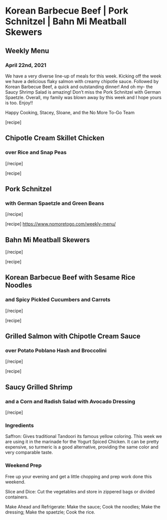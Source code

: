 # Korean Barbecue Beef | Pork Schnitzel | Bahn Mi Meatball Skewers


## Weekly Menu
### April 22nd, 2021

We have a very diverse line-up of meals for this week. Kicking off the week we have a delicious flaky salmon with creamy chipotle sauce. Followed by Korean Barbecue Beef, a quick and outstanding dinner! And oh my- the Saucy Shrimp Salad is amazing! Don’t miss the Pork Schnitzel with German Spaetzle. Overall, my family was blown away by this week and I hope yours is too. Enjoy!!

Happy Cooking, 
Stacey, Sloane, and the No More To-Go Team



[recipe]
[](https://www.nomoretogo.com/weekly-menu/)
[](https://raw.githubusercontent.com/LLazyEmail/nomoretogo_email_template/main/data/images/recipe1.jpeg)
## Chipotle Cream Skillet Chicken
### over Rice and Snap Peas
[/recipe]




[recipe]
[](https://www.nomoretogo.com/weekly-menu/)
[](https://raw.githubusercontent.com/LLazyEmail/nomoretogo_email_template/main/data/images/recipe2.jpeg)
## Pork Schnitzel
### with German Spaetzle and Green Beans
[/recipe]



[recipe]
[](https://www.nomoretogo.com/weekly-menu/)
[](https://raw.githubusercontent.com/LLazyEmail/nomoretogo_email_template/main/data/images/recipe3.jpeg)
https://www.nomoretogo.com/weekly-menu/
## Bahn Mi Meatball Skewers
[/recipe]


    
[recipe]  
[](https://www.nomoretogo.com/weekly-menu/)
[](https://raw.githubusercontent.com/LLazyEmail/nomoretogo_email_template/main/data/images/recipe4.jpeg)
## Korean Barbecue Beef with Sesame Rice Noodles
### and Spicy Pickled Cucumbers and Carrots
[/recipe]




[recipe]   
[](https://www.nomoretogo.com/weekly-menu/)
[](https://raw.githubusercontent.com/LLazyEmail/nomoretogo_email_template/main/data/images/recipe5.jpeg)
## Grilled Salmon with Chipotle Cream Sauce
### over Potato Poblano Hash and Broccolini
[/recipe]




[recipe]    
[](https://www.nomoretogo.com/weekly-menu/)
[](https://raw.githubusercontent.com/LLazyEmail/nomoretogo_email_template/main/data/images/recipe6.jpeg)
## Saucy Grilled Shrimp      
### and a Corn and Radish Salad with Avocado Dressing
[/recipe]




### Ingredients

Saffron: Gives traditional Tandoori its famous yellow coloring. This week we are using it in the marinade for the Yogurt Spiced Chicken. It can be pretty expensive, so turmeric is a good alternative, providing the same color and very comparable taste.

### Weekend Prep

Free up your evening and get a little chopping and prep work done this weekend.

Slice and Dice: Cut the vegetables and store in zippered bags or divided containers.

Make Ahead and Refrigerate: Make the sauce; Cook the noodles; Make the dressing; Make the spaetzle; Cook the rice.
